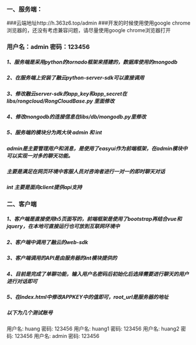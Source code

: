 ### 一、服务端：

###云端地址http://h.363z6.top/admin
###开发的时候使用使用google chrome浏览器的，还没有考虑兼容问题，请尽量使用google chrome浏览器打开
### 用户名：admin  密码：123456

##### 1、服务端是采用python的tornado框架来搭建的，数据库使用的mongodb
##### 2、在服务端上安装了融云python-server-sdk可以直接调用
##### 3、修改融云server-sdk的app_key和app_secret在libs/rongcloud/RongCloudBase.py 里面修改
##### 4、修改mongodb的连接信息在libs/db/mongodb.py里修改
##### 5、服务端的模块分为两大块 admin 和 int
#####    admin是主要管理用户和消息，是使用了easyui作为前端框架，在admin模块中可以实现一对多的聊天功能。
#####    主要是满足在网页环境中客服人员对咨询者进行一对一的即时聊天对话
#####     int 主要是面向client提供api支持

              


### 二、客户端
##### 1、客户端是直接使用h5页面写的，前端框架是使用了bootstrap再结合vue和jquery，在本地可直接运行也可放到互联网环境中
##### 2、客户端中调用了融云的web-sdk
##### 3、客户端调用的API是由服务器的int模块提供的
##### 4、目前是完成了单聊功能，输入用户名密码后初始化后选择需要进行聊天的用户进行对话即可
##### 5、在index.html中修改APPKEY中的值即可，root_url是服务器的地址
##### 以下为几个测试账号
用户名: huang    密码: 123456
用户名: huang1    密码: 123456
用户名: huang2    密码: 123456
用户名: admin    密码: 123456
